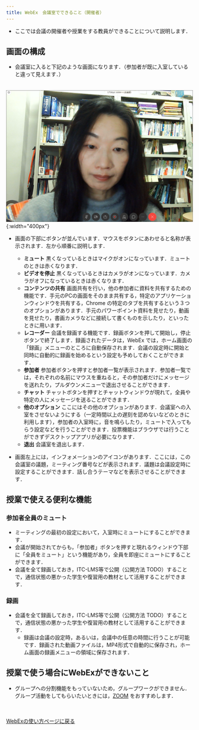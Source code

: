 ```yaml
---
title: WebEx　会議室でできること（開催者）
---
```


* ここでは会議の開催者や授業をする教員ができることについて説明します．

## 画面の構成

* 会議室に入ると下記のような画面になります．（参加者が既に入室していると違って見えます．）

　![](img/webex_meeting_entryview.PNG){:width="400px"}

* 画面の下部にボタンが並んでいます．マウスをボタンにあわせると名称が表示されます．左から順番に説明します．
  * **ミュート** 黒くなっているときはマイクがオンになっています．ミュートのときは赤くなります．
  * **ビデオを停止** 黒くなっているときはカメラがオンになっています．カメラがオフになっているときは赤くなります．
  * **コンテンツの共有** 画面共有を行い，他の参加者に資料を共有するための機能です．手元のPCの画面をそのまま共有する，特定のアプリケーションウィンドウを共有する，Chrome の特定のタブを共有するという３つのオプションがあります．手元のパワーポイント資料を見せたり，動画を見せたり，書画カメラなどに接続して書くものを示したり，といったときに用います．
  * **レコーダー** 会議を録画する機能です．録画ボタンを押して開始し，停止ボタンで終了します．録画されたデータは，WebEx では，ホーム画面の「録画」メニューのところに自動保存されます．会議の設定時に開始と同時に自動的に録画を始めるという設定も予めしておくことができます．
  * **参加者** 参加者ボタンを押すと参加者一覧が表示されます．参加者一覧では，それぞれの名前にマウスを重ねると，その参加者だけにメッセージを送れたり，プルダウンメニューで退出させることができます．
  * **チャット** チャットボタンを押すとチャットウィンドウが現れて，全員や特定の人にメッセージを送ることができます．
  * **他のオプション** ここにはその他のオプションがあります．会議室への入室をさせないようにする（一定時間以上の遅刻を認めないなどのときに利用します），参加者の入室時に，音を鳴らしたり，ミュートで入ってもらう設定などを行うことができます．投票機能はブラウザでは行うことができずデスクトップアプリが必要になります．
  * **退出** 会議室を退出します．
 
* 画面左上には，インフォメーションのアイコンがあります．ここには，この会議室の議題，ミーティング番号などが表示されます．議題は会議設定時に設定することができます．話し合うテーマなどを表示させることができます．

## 授業で使える便利な機能

### 参加者全員のミュート

* ミーティングの最初の設定において，入室時にミュートにすることができます．
* 会議が開始されてからも，「参加者」ボタンを押すと現れるウィンドウ下部に「全員をミュート」という機能があり，全員を即座にミュートにすることができます．
* 会議を全て録画しておき，ITC-LMS等で公開（公開方法 TODO）することで，通信状態の悪かった学生や復習用の教材として活用することができます．

### 録画
* 会議を全て録画しておき，ITC-LMS等で公開（公開方法 TODO）することで，通信状態の悪かった学生や復習用の教材として活用することができます．
  * 録画は会議の設定時，あるいは，会議中の任意の時間に行うことが可能です．録画された動画ファイルは，MP4形式で自動的に保存され，ホーム画面の録画メニューの領域に保存されます．


## 授業で使う場合にWebExができないこと

* グループへの分割機能をもっていないため，グループワークができません．グループ活動をしてもらいたいときには，<a href="https://utelecon.github.io/zoom/ZOOM" target="_blank">ZOOM</a>
をおすすめします．






<br>
<br>
<a href="index" target="_blank">WebExの使い方ページに戻る<a/>  



